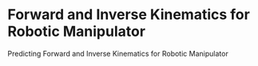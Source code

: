 # Forward and Inverse Kinematics for Robotic Manipulator
Predicting Forward and Inverse Kinematics for Robotic Manipulator
